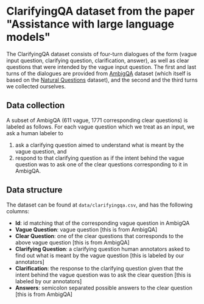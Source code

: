 # ClarifyingQA dataset from the paper "Assistance with large language models"

The ClarifyingQA dataset consists of four-turn dialogues of the form (vague input question, clarifying question, clarification, answer), as well as clear questions that were intended by the vague input question. 
The first and last turns of the dialogues are provided from [AmbigQA](https://nlp.cs.washington.edu/ambigqa/) dataset (which itself is based on the [Natural Questions](https://ai.google.com/research/NaturalQuestions) dataset), and the second and the third turns we collected ourselves.

## Data collection

A subset of AmbigQA (611 vague, 1771 corresponding clear questions) is labeled as follows.
For each vague question which we treat as an input, we ask a human labeler to 
1) ask a clarifying question aimed to understand what is meant by the vague question, and 
2) respond to that clarifying question as if the intent behind the vague question was to ask one of the clear questions corresponding to it in AmbigQA. 


## Data structure
The dataset can be found at ``data/clarifyingqa.csv``, and has the following columns:
- **Id**: id matching that of the corresponding vague question in AmbigQA
- **Vague Question**: vague question [this is from AmbigQA]
- **Clear Question**: one of the clear questions that corresponds to the above vague question [this is from AmbigQA]
- **Clarifying Question**: a clarifying question human annotators asked to find out what is meant by the vague question [this is labeled by our annotators]
- **Clarification**: the response to the clarifying question given that the intent behind the vague question was to ask the clear question [this is labeled by our annotators]
- **Answers**: semicolon separated possible answers to the clear question [this is from AmbigQA]